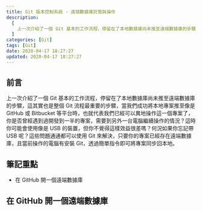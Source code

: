 ```yaml
---
title: Git 版本控制系統 - 遠端數據庫託管與操作
description:
  [
    上一次介紹了一個 Git 基本的工作流程，停留在了本地數據庫尚未推至遠端數據庫的步驟，這其實也是整個 Git 流程最重要的步驟，當我們成功將本地專案推至像是 GitHub 或 Bitbucket 等平台時，也就代表我們已經可以異地操作這一個專案了，你是否曾經遇到過開發到一半的專案，需要到另外一台電腦繼續操作的情況？這時你可能會使用像是 USB 的裝置，但你不覺得這樣效益很差嗎？何況如果你忘記帶 USB 呢？這些問題通通都可以使用 Git 來解決，只要你的專案已經存在遠端數據庫，且當前操作的電腦有安裝 Git，透過簡單指令即可將專案同步回本地。,
  ]
categories: [Git]
tags: [Git]
date: 2020-04-17 18:27:27
updated: 2020-04-17 18:27:27
---
```


## 前言

上一次介紹了一個 Git 基本的工作流程，停留在了本地數據庫尚未推至遠端數據庫的步驟，這其實也是整個 Git 流程最重要的步驟，當我們成功將本地專案推至像是 GitHub 或 Bitbucket 等平台時，也就代表我們已經可以異地操作這一個專案了，你是否曾經遇到過開發到一半的專案，需要到另外一台電腦繼續操作的情況？這時你可能會使用像是 USB 的裝置，但你不覺得這樣效益很差嗎？何況如果你忘記帶 USB 呢？這些問題通通都可以使用 Git 來解決，只要你的專案已經存在遠端數據庫，且當前操作的電腦有安裝 Git，透過簡單指令即可將專案同步回本地。

## 筆記重點

- 在 GitHub 開一個遠端數據庫

## 在 GitHub 開一個遠端數據庫